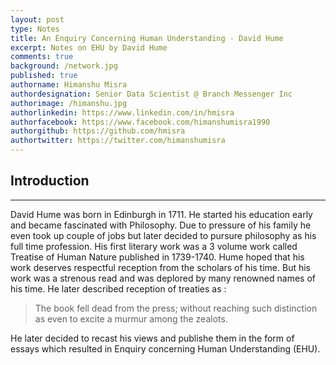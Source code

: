 ```yaml
---
layout: post
type: Notes
title: An Enquiry Concerning Human Understanding - David Hume
excerpt: Notes on EHU by David Hume
comments: true
background: /network.jpg
published: true
authorname: Himanshu Misra
authordesignation: Senior Data Scientist @ Branch Messenger Inc
authorimage: /himanshu.jpg
authorlinkedin: https://www.linkedin.com/in/hmisra
authorfacebook: https://www.facebook.com/himanshumisra1990
authorgithub: https://github.com/hmisra
authortwitter: https://twitter.com/himanshumisra
---
```


## Introduction
_____________________________________
David Hume was born in Edinburgh in 1711. He started his education early and became fascinated with Philosophy. Due to pressure of his family he even took up couple of jobs but later decided to pursure philosophy as his full time profession. His first literary work was a 3 volume work called Treatise of Human Nature published in 1739-1740.
Hume hoped that his work deserves respectful reception from the scholars of his time. But his work was a strenous read and was deplored by many renowned names of his time. He later described reception of treaties as :

> The book fell dead from the press; without reaching such distinction as even to excite a murmur among the zealots.

He later decided to recast his views and publishe them in the form of essays which resulted in Enquiry concerning Human Understanding (EHU).


